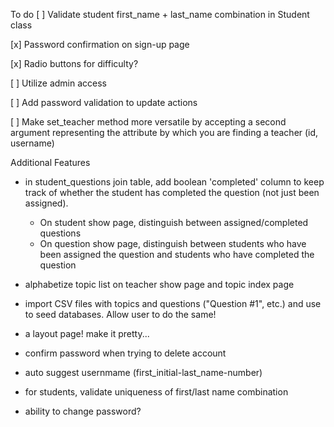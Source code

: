 To do
[ ] Validate student first_name + last_name combination in Student class

[x] Password confirmation on sign-up page

[x] Radio buttons for difficulty?

[ ] Utilize admin access

[ ] Add password validation to update actions

[ ] Make set_teacher method more versatile by accepting a second argument representing the attribute by which you are finding a teacher (id, username)

Additional Features
- in student_questions join table, add boolean 'completed' column to keep track of whether the student has completed the question (not just been assigned).
    * On student show page, distinguish between assigned/completed questions
    * On question show page, distinguish between students who have been assigned the question and students who have completed the question

- alphabetize topic list on teacher show page and topic index page

- import CSV files with topics and questions ("Question #1", etc.) and use to seed databases. Allow user to do the same!

- a layout page! make it pretty...

- confirm password when trying to delete account

- auto suggest usernmame (first_initial-last_name-number)

- for students, validate uniqueness of first/last name combination

- ability to change password?

